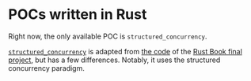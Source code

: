 
POCs written in Rust
====================

Right now, the only available POC is `structured_concurrency`.

[`structured_concurrency`][] is adapted from [the code][] of the [Rust Book final project][], but
has a few differences. Notably, it uses the structured concurrency paradigm.

[`structured_concurrency`]: ./structured_concurrency
[the code]: https://github.com/rust-lang/book/tree/8d3584f55fa7f70ee699016be7e895d35d0e9b27/listings/ch20-web-server/no-listing-07-final-code
[Rust Book final project]: https://doc.rust-lang.org/stable/book/ch20-00-final-project-a-web-server.html
